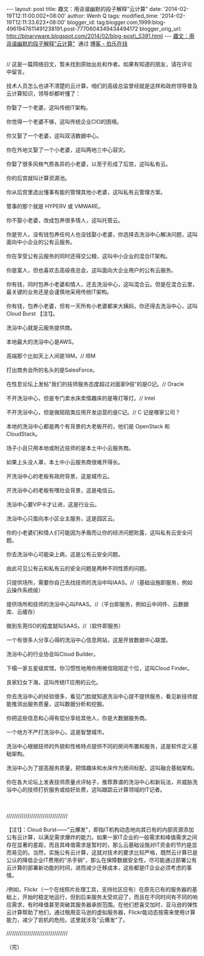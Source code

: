 --- layout: post title: 趣文：用诙谐幽默的段子解释"云计算" date:
'2014-02-19T12:11:00.002+08:00' author: Wenh Q tags: modified\_time:
'2014-02-19T12:11:33.623+08:00' blogger\_id:
tag:blogger.com,1999:blog-4961947611491238191.post-7770604349434494172
blogger\_orig\_url:
http://binaryware.blogspot.com/2014/02/blog-post\_5391.html ---
[趣文：用诙谐幽默的段子解释"云计算"](http://blog.jobbole.com/59774/)  通过
[博客 - 伯乐在线](http://blog.jobbole.com/)\
\
\
//
这是一篇网络旧文，暂未找到原始出处和作者。如果有知道的朋友，请在评论中留言。\
\
技术人员怎么也讲不清楚的云计算，咱们的高级总监曾经就是这样和政府领导普及云计算知识，领导却都听懂了：\
\
你娶了一个老婆，这叫传统IT架构。\
\
你觉得一个老婆不够，这叫传统企业CIO的困境。\
\
你又娶了一个老婆，这叫双活数据中心。\
\
你在外地又娶了一个小老婆，这叫两地三中心容灾。\
\
你娶了很多风格气质各异的小老婆，以至于形成了后宫，这叫私有云。\
\
你的后宫就叫计算资源池。\
\
你从后宫里选出懂事有能的管理其他小老婆，这叫私有云管理方案。\
\
管事的那个就是 HYPERV 或 VMWARE。\
\
你不娶小老婆，改成包养很多情人，这叫托管云。\
\
你是穷人，没有钱包养任何人也没钱娶小老婆，你选择去洗浴中心解决问题，这叫面向中小企业的公有云服务。\
\
你在享受公有云服务的同时还得交公粮，这叫中小企业的混合IT架构。\
\
你是富人，但也喜欢去高级夜总会，这叫面向大企业用户的公有云服务。\
\
你有钱，同时包养小老婆和情人，还去洗浴中心，这叫混合云。但是在混合云里，最关键的业务还是会谨慎地采用传统IT架构。\
\
你有钱，包养小老婆，但有一天所有小老婆都来大姨妈，你还得去洗浴中心，这叫Cloud
Burst 【注1】。\
\
洗浴中心就是云服务提供商。\
\
本地最大的洗浴中心是AWS。\
\
高端那个比如天上人间是18M。// IBM\
\
打出商务会所的名头的是SalesForce。\
\
在性息论坛上发帖"我们的技师服务态度超过对面家9倍"的是O记。// Oracle\
\
不开洗浴中心，但是专门卖水床卖情趣床的是等灯等灯。// Intel\
\
不开洗浴中心，但是做陌陌类应用开发运营的是C记。// C 记是哪家公司？\
\
本地的洗浴中心都是两个有背景的大老板开的，他们是 OpenStack 和
CloudStack。\
\
场子小且只用本地或附近技师的是本土中小云服务商。\
\
如果上头没人罩，本土中小云服务商很难开得长。\
\
开洗浴中心的老板有政府背景，这是城市云。\
\
开洗浴中心的老板有嘿社会背景，这是电信云。\
\
洗浴中心要VIP卡才让进，这是行业云。\
\
洗浴中心只面向本小区业主服务，这是园区云。\
\
你的小老婆们和情人们可能因为矛盾而让你的经济问题败露，这叫私有云安全问题。\
\
你去洗浴中心可能染上病，这是公有云安全问题。\
\
由此可见公有云和私有云的安全问题是两种不同性质的问题。\
\
只提供场所，需要你自己去找技师的洗浴中叫IAAS。//（基础设施即服务，例如云操作系统级）\
\
提供场所和技师的洗浴中心叫PAAS。//（平台即服务，例如云中间件、云数据库、云缓存）\
\
做到东莞ISO的程度就叫SAAS。//（软件即服务）\
\
一个有很多人分享心得的洗浴中心信息网站，这是开放数据中心联盟。\
\
洗浴中心的行业协会叫Cloud Builder。\
\
下榻一家五星级宾馆，你习惯性地用你用微信陌陌定个位，这叫Cloud Finder。\
\
良家妇女下海，这叫传统IT应用的云化。\
\
你去洗浴中心的经验很多，看见门脸就知道洗浴中心提不提供服务，看见新技师就能推测出服务质量，这叫数据分析和挖掘。\
\
你把这些信息和心得有偿分享给其他人，你是大数据服务商。\
\
一个地方不严打洗浴中心，这是智慧城市。\
\
洗浴中心根据技师的外貌和性格特点提供不同的房间布置和服务，这是软件定义基础架构。\
\
洗浴中心为了提高服务质量，把情趣床和水床作为房间标配，这叫融合基础架构。\
\
你在各大论坛上发表技师质量点评帖子，推荐靠谱的洗浴中心和新玩法，并威胁洗浴中心的技师打折服务或给好处费，这叫跟踪云计算领域的IT记者。\
\
 \
\
////////////////////////////////\
\
【注1】：Cloud
Burst——"云爆发"，即指IT机构动态地向其已有的内部资源添加公有云计算，以满足需求爆炸的能力。如果一家IT企业的一般需求和峰值需求之间存在显著的差距，而且其峰值需求是暂时的，那么云基础设施对IT资金的节约是显而易见的。当然，实施公有云计算，这就对技术的要求比较严格，既然云计算已是公认的降低企业IT费用的"杀手锏"，那么在保障数据安全性，尽可能通过部署公有云计算的部署新功能的时间，进而减少迁移成本，这些都是IT企业必须考虑的事情。\
\
/例如，Flickr（一个在线照片处理工具，支持社区应有）在原先已有的服务器的基础上，开始时稳定地运行，但到后来服务太受欢迎了，而且在不同时间有不同的响应需求，有时峰值甚至突破其服务器承担范围。在他们悲喜交加时，亚马逊的弹性云计算帮助了他们，通过租用亚马逊的虚拟服务器，Flickr能动态按需来使用计算能力，减少了宕机的危险。这里就涉及"云爆发"了。\
\
////////////////////////////////\
\
（完）

